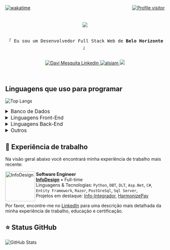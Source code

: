 <div style="display:flex; align-items:center;justify-content:space-between">

[![wakatime](https://wakatime.com/badge/user/7fd5495f-4be6-4146-9438-0b544166c693.svg)](https://wakatime.com/@7fd5495f-4be6-4146-9438-0b544166c693)

<a href="https://komarev.com/ghpvc/?username=alsiam">
  <img src="https://komarev.com/ghpvc/?username=davi-mesquita&label=Visitors&color=0e75b6&style=for-the-badge" alt="Profile visitor" />
</a>
</div>
<!-- Intro  -->
<h3 align="center">
        <a href="https://github.com/davi-mesquita"><img src="https://readme-typing-svg.herokuapp.com/?font=Fira+Code&size=20&width=492&pause=1000&color=c8b491&vCenter=true&lines=&gt; Olá!+Me+chamo+Davi+Mesquita;&gt; Desenvolvedor+com+2+Anos+de+Experiência"></a>
</h3>

<p align="center"> 
  <samp>
    <br>「 
    Eu sou um Desenvolvedor Full Stack Web de <b>Belo Horizonte</b> 」
    <br>
    <br>
  </samp>
</p>

<p align="center">
 <!-- <a href="https://davimesquita.com" target="blank">
  <img src="https://img.shields.io/badge/Website-DC143C?style=for-the-badge&logo=medium&logoColor=white" alt="davimesquita website" />
 </a> -->
 <a href="https://www.linkedin.com/in/davi-mesquita/" target="_blank">
  <img src="https://img.shields.io/badge/LinkedIn-0077B5?style=for-the-badge&logo=linkedin&logoColor=white" alt="Davi Mesquita Linkedin"/>
 </a>
 <a href="https://www.instagram.com/davi_srfcbks/" target="_blank">
  <img src="https://img.shields.io/badge/Instagram-fe4164?style=for-the-badge&logo=instagram&logoColor=white" alt="alsiam" />
 </a> 
 <a href="https://mail.google.com/mail/u/0/?view=cm&fs=1&tf=1&to=davimesquita9@gmail.com&su=Gostaria de me Conectar&body=Olá%20vim%20através%20do%20seu%20github">
  <img src="https://img.shields.io/badge/Gmail-EA4335?logo=gmail&logoColor=white&style=for-the-badge">
 </a>
</p>
<br />

## Linguagens que uso para programar

![Top Langs](https://github-readme-stats-git-masterrstaa-rickstaa.vercel.app/api/top-langs/?username=davi-mesquita&layout=compact&theme=monokai&hide=css,html,php,dart)

<details><summary style="font-size:16px">
Banco de Dados</summary>

![PostgreSQL](https://img.shields.io/badge/PostgreSQL-316192?logo=postgresql&logoColor=white&style=for-the-badge)
![My Sql](https://img.shields.io/badge/MySQL-20232A?logo=mysql&logoColor=white&style=for-the-badge)
![Microsoft_SQL_Server](https://img.shields.io/badge/Microsoft_SQL_Server-CC2927?logo=microsoft-sql-server&logoColor=white&style=for-the-badge)

</details>
<details><summary style="font-size:16px">
Linguagens Front-End</summary>

![HTML](https://img.shields.io/badge/HTML5-E34F26?style=for-the-badge&logo=html5&logoColor=white)
![CSS3](https://img.shields.io/badge/CSS3-1572B6?style=for-the-badge&logo=css3&logoColor=white)
![SASS Badge](https://img.shields.io/badge/Sass-CC6699?style=for-the-badge&logo=sass&logoColor=white)
![Tailwind](https://img.shields.io/badge/Tailwind_CSS-092749?style=for-the-badge&logo=tailwindcss&logoColor=06B6D4&labelColor=000000)
![Bootstrap](https://img.shields.io/badge/Bootstrap-563D7C?style=for-the-badge&logo=bootstrap&logoColor=white)
![Angular](https://img.shields.io/badge/Angular-DD0031?style=for-the-badge&logo=angular&logoColor=white)
![JavaScript](https://img.shields.io/badge/JavaScript-F7DF1E?style=for-the-badge&logo=javascript&logoColor=black)
![TypeScript](https://img.shields.io/badge/TypeScript-007ACC?style=for-the-badge&logo=typescript&logoColor=white)

</details>
<details><summary style="font-size:16px">
Linguagens Back-End</summary>

![Asp.Net](https://img.shields.io/badge/.NET-5C2D91?logo=.net&logoColor=white&style=for-the-badge)
![Entity Framework](https://img.shields.io/badge/Entity_Framework-232F3E?logo=Microsoft&logoColor=white&style=for-the-badge)
![Swagger](https://img.shields.io/badge/-Swagger-85EA2D?style=for-the-badge&logo=swagger&logoColor=173647)
![Java](https://img.shields.io/badge/java-000000?style=for-the-badge&logo=openjdk&logoColor=white)
![Spring](https://img.shields.io/badge/spring-%236DB33F.svg?style=for-the-badge&logo=spring&logoColor=white)
![Python](https://img.shields.io/badge/python-3670A0?style=for-the-badge&logo=python&logoColor=ffdd54)

</details>
<details><summary style="font-size:16px">
Outros</summary>

![Jira](https://img.shields.io/badge/-Jira-fff?style=for-the-badge&logo=jira-software&logoColor=blue)
![Docker](https://img.shields.io/badge/-Docker-fff?style=for-the-badge&logo=Docker)
![AWS](https://img.shields.io/badge/AWS-000.svg?style=for-the-badge&logo=amazon-aws&logoColor=white)
![VSCode](https://img.shields.io/badge/Visual_Studio-0078d7?style=for-the-badge&logo=visual%20studio&logoColor=white)
![Git](https://img.shields.io/badge/Git-F05032?style=for-the-badge&logo=git&logoColor=white)

</details>

## 👔 Experiência de trabalho

Na visão geral abaixo você encontrará minha experiência de trabalho mais recente:

[<img margin-right="15px" align="left" height="94px" width="94px" alt="InfoDesign" src="  https://infodesign.dev.br/assets/img/Logoinfo.svg"/>](https://infodesign.dev.br/)

**Software Engineer** \
[**InfoDesign**](https://www.spacex.com/) • Full-time \
Linguagens & Tecnologias: `Python`, `DBT`, `DLT`, `Asp.Net`, `C#`, `Entity Framework`, `Razor`, `PostGreSql`, `Sql Server`,\
Projetos em destaque: [Info-Integrador](https://infointegrador.com.br/), [HarmonizePay](https://harmonizepay.com.br/)
<br/>

Por favor, encontre-me no [LinkedIn](https://www.linkedin.com/in/davi-mesquita/) para uma descrição mais detalhada da minha experiência de trabalho, educação e certificação.

## ⭐ Status GitHub

![GitHub Stats](https://github-readme-stats.vercel.app/api?username=davi-mesquita&theme=monokai&show_icons=true&icon_color=30A3DC)
